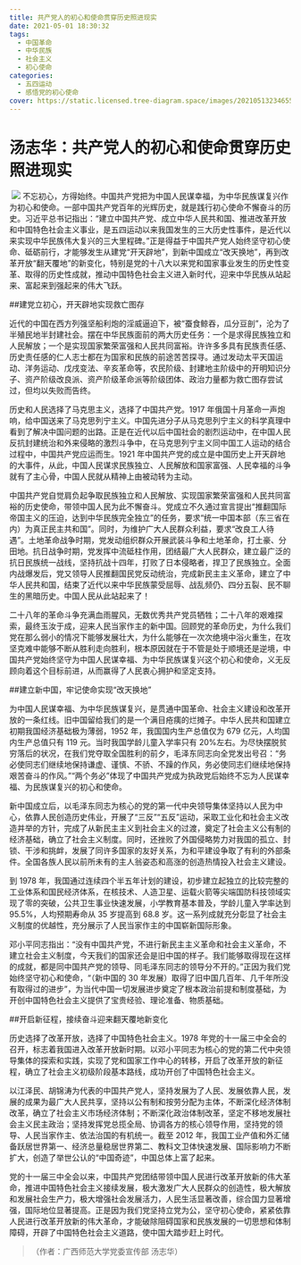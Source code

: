 ```yaml
---
title: 共产党人的初心和使命贯穿历史照进现实
date: 2021-05-01 18:30:32
tags:
  - 中国革命
  - 中华民族
  - 社会主义
  - 初心使命
categories:
  - 五四运动
  - 感悟党的初心使命
cover: https://static.licensed.tree-diagram.space/images/20210513234655.jpg
---
```


# 汤志华：共产党人的初心和使命贯穿历史照进现实

​ ![](共产党人的初心和使命贯穿历史照进现实.jpg)
不忘初心，方得始终。中国共产党把为中国人民谋幸福，为中华民族谋复兴作为初心和使命。一部中国共产党百年的光辉历史，就是践行初心使命不懈奋斗的历史。习近平总书记指出：“建立中国共产党、成立中华人民共和国、推进改革开放和中国特色社会主义事业，是五四运动以来我国发生的三大历史性事件，是近代以来实现中华民族伟大复兴的三大里程碑。”正是得益于中国共产党人始终坚守初心使命、砥砺前行，才能够发生从建党“开天辟地”，到新中国成立“改天换地”，再到改革开放“翻天覆地”的新变化，特别是党的十八大以来党和国家事业发生的历史性变革、取得的历史性成就，推动中国特色社会主义进入新时代，迎来中华民族从站起来、富起来到强起来的伟大飞跃。

##建党立初心，开天辟地实现救亡图存

近代的中国在西方列强坚船利炮的淫威逼迫下，被“蚕食鲸吞，瓜分豆剖”，沦为了半殖民地半封建社会。摆在中华民族面前的两大历史任务：一个是求得民族独立和人民解放；一个是实现国家繁荣富强和人民共同富裕。许许多多具有民族责任感、历史责任感的仁人志士都在为国家和民族的前途苦苦探寻。通过发动太平天国运动、洋务运动、戊戌变法、辛亥革命等，农民阶级、封建地主阶级中的开明知识分子、资产阶级改良派、资产阶级革命派等阶级团体、政治力量都为救亡图存尝试过，但均以失败而告终。

历史和人民选择了马克思主义，选择了中国共产党。1917 年俄国十月革命一声炮响，给中国送来了马克思列宁主义。中国先进分子从马克思列宁主义的科学真理中看到了解决中国问题的出路。正是在近代以后中国社会的剧烈运动中，在中国人民反抗封建统治和外来侵略的激烈斗争中，在马克思列宁主义同中国工人运动的结合过程中，中国共产党应运而生。1921 年中国共产党的成立是中国历史上开天辟地的大事件，从此，中国人民谋求民族独立、人民解放和国家富强、人民幸福的斗争就有了主心骨，中国人民就从精神上由被动转为主动。

中国共产党自觉肩负起争取民族独立和人民解放、实现国家繁荣富强和人民共同富裕的历史使命，带领中国人民为此不懈奋斗。党成立不久通过宣言提出“推翻国际帝国主义的压迫，达到中华民族完全独立”的任务，要求“统一中国本部（东三省在内）为真正民主共和国”。同时，为维护广大人民群众利益，要求“改良工人待遇”。土地革命战争时期，党发动组织群众开展武装斗争和土地革命，打土豪、分田地。抗日战争时期，党发挥中流砥柱作用，团结最广大人民群众，建立最广泛的抗日民族统一战线，坚持抗战十四年，打败了日本侵略者，捍卫了民族独立。全面内战爆发后，党又领导人民推翻国民党反动统治，完成新民主主义革命，建立了中华人民共和国，结束了近代以来中华民族蒙受屈辱、战乱频仍、四分五裂、民不聊生的黑暗历史。中国人民从此站起来了！

二十八年的革命斗争充满血雨腥风，无数优秀共产党员牺牲；二十八年的艰难探索，最终玉汝于成，迎来人民当家作主的新中国。回顾党的革命历史，为什么我们党在那么弱小的情况下能够发展壮大，为什么能够在一次次绝境中浴火重生，在攻坚克难中能够不断从胜利走向胜利，根本原因就在于不管是处于顺境还是逆境，中国共产党始终坚守为中国人民谋幸福、为中华民族谋复兴这个初心和使命，义无反顾向着这个目标前进，从而赢得了人民衷心拥护和坚定支持。

##建立新中国，牢记使命实现“改天换地”

为中国人民谋幸福、为中华民族谋复兴，是贯通中国革命、社会主义建设和改革开放的一条红线。旧中国留给我们的是一个满目疮痍的烂摊子。中华人民共和国建立初期我国经济基础极为薄弱，1952 年，我国国内生产总值仅为 679 亿元，人均国内生产总值只有 119 元。当时我国学龄儿童入学率只有 20%左右。为尽快摆脱贫穷落后的状况，在我们党夺取全国胜利的前夕，毛泽东同志向全党发出号召：“务必使同志们继续地保持谦虚、谨慎、不骄、不躁的作风，务必使同志们继续地保持艰苦奋斗的作风。”“两个务必”体现了中国共产党成为执政党后始终不忘为人民谋幸福、为民族谋复兴的初心和使命。

新中国成立后，以毛泽东同志为核心的党的第一代中央领导集体坚持以人民为中心，依靠人民创造历史伟业，开展了“三反”“五反”运动，采取工业化和社会主义改造并举的方针，完成了从新民主主义到社会主义的过渡，奠定了社会主义公有制的经济基础，确立了社会主义制度。同时，还挫败了外国侵略势力对我国的孤立、封锁、干涉和挑衅，发展了同许多国家的友好关系，为和平建设争取了有利的外部条件。全国各族人民以前所未有的主人翁姿态和高涨的创造热情投入社会主义建设。

到 1978 年，我国通过连续四个半五年计划的建设，初步建立起独立的比较完整的工业体系和国民经济体系，在核技术、人造卫星、运载火箭等尖端国防科技领域实现了零的突破，公共卫生事业快速发展，小学教育基本普及，学龄儿童入学率达到 95.5%，人均预期寿命从 35 岁提高到 68.8 岁。这一系列成就充分彰显了社会主义制度的优越性，充分展示了人民当家作主的中国崭新国际形象。

邓小平同志指出：“没有中国共产党，不进行新民主主义革命和社会主义革命，不建立社会主义制度，今天我们的国家还会是旧中国的样子。我们能够取得现在这样的成就，都是同中国共产党的领导、同毛泽东同志的领导分不开的。”正因为我们党始终坚守初心和使命，“（新中国的 30 年发展）取得了旧中国几百年、几千年所没有取得过的进步”，为当代中国一切发展进步奠定了根本政治前提和制度基础，为开创中国特色社会主义提供了宝贵经验、理论准备、物质基础。

##开启新征程，接续奋斗迎来翻天覆地新变化

历史选择了改革开放，选择了中国特色社会主义。1978 年党的十一届三中全会的召开，标志着我国进入改革开放新时期。以邓小平同志为核心的党的第二代中央领导集体的探索和实践，实现了党和国家工作中心的转移，开启了改革开放的新征程，确立了社会主义初级阶段基本路线，成功开创了中国特色社会主义。

以江泽民、胡锦涛为代表的中国共产党人，坚持发展为了人民、发展依靠人民，发展的成果为最广大人民共享，坚持以公有制和按劳分配为主体，不断深化经济体制改革，确立了社会主义市场经济体制；不断深化政治体制改革，坚定不移地发展社会主义民主政治；坚持发挥党总揽全局、协调各方的核心领导作用，坚持党的领导、人民当家作主、依法治国的有机统一。截至 2012 年，我国工业产值和外汇储备跃居世界第一、经济总量稳居世界第二、教科文卫体快速发展、国际影响力不断扩大，创造了举世公认的“中国奇迹”，中国总体上富了起来。

党的十一届三中全会以来，中国共产党团结带领中国人民进行改革开放新的伟大革命，推进中国特色社会主义接续发展，极大激发广大人民群众的创造性，极大解放和发展社会生产力，极大增强社会发展活力，人民生活显著改善，综合国力显著增强，国际地位显著提高。正是因为我们党坚持立党为公，坚守初心使命，紧紧依靠人民进行改革开放新的伟大革命，才能破除阻碍国家和民族发展的一切思想和体制障碍，开辟了中国特色社会主义道路，使中国大踏步赶上时代。

> （作者：广西师范大学党委宣传部 汤志华）
